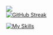 ![](https://komarev.com/ghpvc/?username=lorenaquintan)<br>
[![GitHub Streak](https://streak-stats.demolab.com/?user=lorenaquintan&theme=dark)](https://git.io/streak-stats)


[![My Skills](https://skillicons.dev/icons?i=py,js,html,css,linux,mysql)](https://skillicons.dev)

<!--
**lorenaquintan/lorenaquintan** is a ✨ _special_ ✨ repository because its `README.md` (this file) appears on your GitHub profile.

Here are some ideas to get you started:

- 🔭 I’m currently working on ...
- 🌱 I’m currently learning ...
- 👯 I’m looking to collaborate on ...
- 🤔 I’m looking for help with ...
- 💬 Ask me about ...
- 📫 How to reach me: ...
- 😄 Pronouns: ...
- ⚡ Fun fact: ...
-->
